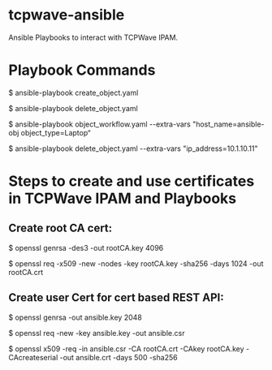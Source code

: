 # tcpwave-ansible
Ansible Playbooks to interact with TCPWave IPAM.
# Playbook Commands
  $ ansible-playbook create_object.yaml
  
  $ ansible-playbook delete_object.yaml
  
  $ ansible-playbook object_workflow.yaml --extra-vars "host_name=ansible-obj object_type=Laptop“
  
  $ ansible-playbook delete_object.yaml --extra-vars "ip_address=10.1.10.11"
  
# Steps to create and use certificates in TCPWave IPAM and Playbooks
## Create root CA cert:
$ openssl  genrsa -des3 -out rootCA.key 4096

$ openssl  req -x509 -new -nodes -key rootCA.key -sha256 -days 1024 -out rootCA.crt

## Create user Cert for cert based REST API:
$ openssl genrsa -out ansible.key 2048

$ openssl req -new -key ansible.key -out ansible.csr

$ openssl x509 -req -in ansible.csr -CA rootCA.crt -CAkey rootCA.key -CAcreateserial -out ansible.crt -days 500 -sha256
